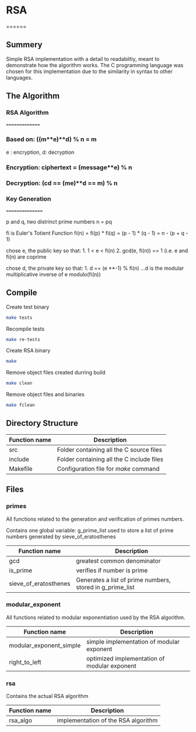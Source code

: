 # RSA
======

## Summery
Simple RSA implementation with a detail to readabiltiy, meant to demonstrate
how the algorithm works. The C programming language was chosen for this implementation
due to the similarity in syntax to other languages.

## The Algorithm
### RSA Algorithm
    =============
### Based on: ((m**e)**d) % n = m
e : encryption, d: decryption

### Encryption: ciphertext = (message**e) % n
### Decryption: (c**d == (m**e)**d == m)  % n

### Key Generation
    ==============
p and q, two distrinct prime numbers
n = pq

fi is Euler's Totient Function
fi(n) = fi(p) * fi(q) = (p - 1) * (q - 1) = n - (p + q - 1)

chose e, the public key so that:
      1. 1 < e < fi(n)
      2. gcd(e, fi(n)) == 1 (i.e. e and fi(n) are coprime

chose d, the private key so that:
      1. d == (e **-1) % fi(n)
      ...d is the modular multiplicative inverse of e modulo(fi(n))

## Compile
Create test binary
```bash
make tests
```

Recompile tests
```bash
make re-tests
```

Create RSA binary
```bash
make
```

Remove object files created durring build
```bash
make clean
```

Remove object files and binaries
```bash
make fclean
```

## Directory Structure

| Function name		| Description					|
| -------------		| -----------					|
| src			| Folder containing all the C source files	|
| include		| Folder containing all the C include files	|
| Makefile		| Configuration file for *make* command		|

## Files
### primes
All functions related to the generation and verification of primes numbers.

Contains one global variable: g_prime_list used to store a list of prime numbers
generated by sieve_of_eratosthenes

| Function name	      	 | Description							|
| -------------		 | -----------							|
| gcd			 | greatest common denominator					|
| is_prime		 | verifies if number is prime					|
| sieve_of_eratosthenes	 | Generates a list of prime numbers, stored in g_prime_list	|

### modular_exponent
All functions related to modular exponentiation used by the RSA algorithm.

| Function name		 	 | Description					|
| -------------		 	 | -----------					|
| modular_exponent_simple	 | simple implementation of modular exponent	|
| right_to_left			 | optimized implementation of modular exponent	|

### rsa
Contains the actual RSA algorithm

| Function name			| Description					|
| -------------			| -----------					|
| rsa_algo			| implementation of the RSA algorithm		|
